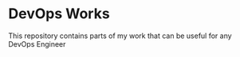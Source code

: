 # DevOps Works

This repository contains parts of my work that can be useful for any DevOps Engineer 
